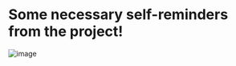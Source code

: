 # Some necessary self-reminders from the project!

![image](https://github.com/user-attachments/assets/562dd691-aa38-46d1-98d4-1261564c6353)

